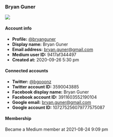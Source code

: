 ### Bryan Guner

<img src="https://cdn-images-1.medium.com/proxy/1*4fzEKCI8uJO85RqLCiNWLw.png" class="u-photo" />

#### Account info

-   **Profile:** <a href="https://medium.com/@bryanguner" class="u-url">@bryanguner</a>
-   **Display name:** Bryan Guner
-   **Email address:** bryan.guner@gmail.com
-   **Medium user ID:** 9417af344497
-   **Created at:** 2020-09-26 5:30 pm

#### Connected accounts

-   **Twitter:** [@bgooonz](https://twitter.com/bgooonz)
-   **Twitter account ID:** 3590043885
-   **Facebook display name:** Bryan Guner
-   **Facebook account ID:** 3911603552190104
-   **Google email:** bryan.guner@gmail.com
-   **Google account ID:** 107275256079777575087

#### Membership

Became a Medium member at 2021-08-24 9:09 pm
